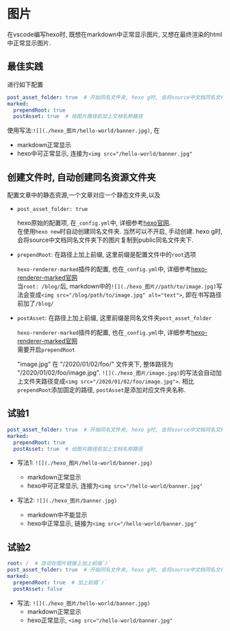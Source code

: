 # 图片

在vscode编写hexo时, 既想在markdown中正常显示图片, 又想在最终渲染的html中正常显示图片.




## 最佳实践
进行如下配置
```yml
post_asset_folder: true  # 开始同名文件夹, hexo g时, 会将source中文档同名文件夹下的图片复制到public同名文件夹下
marked:
  prependRoot: true  
  postAsset: true  # 给图片路径前加上文档名称路径
```
使用写法:`![](./hexo_图片/hello-world/banner.jpg)`, 在
- markdown正常显示
- hexo中可正常显示, 连接为`<img src="/hello-world/banner.jpg"`


## 创建文件时, 自动创建同名资源文件夹

配置文章中的静态资源,一个文章对应一个静态文件夹,以及

- `post_asset_folder: true`

    hexo原始的配置项, 在`_config.yml`中, 详细参考[hexo官网](https://hexo.io/zh-cn/docs/asset-folders).  
    在使用`hexo new`时自动创建同名文件夹. 当然可以不开启, 手动创建.
    hexo g时, 会将source中文档同名文件夹下的图片复制到public同名文件夹下.  

- `prependRoot`: 在路径上加上前缀, 这里前缀是配置文件中的`root`选项
 
    `hexo-renderer-marked`插件的配置, 也在`_config.yml`中, 详细参考[hexo-renderer-marked官网](https://github.com/hexojs/hexo-renderer-marked)  
    当`root: /blog/`后, markdown中的`![](./hexo_图片//path/to/image.jpg)`写法会变成`<img src="/blog/path/to/image.jpg" alt="text">`, 即在书写路径前加了`/blog/`



- `postAsset`: 在路径上加上前缀, 这里前缀是同名文件夹`post_asset_folder`
  
    `hexo-renderer-marked`插件的配置, 也在`_config.yml`中, 详细参考[hexo-renderer-marked官网](https://github.com/hexojs/hexo-renderer-marked)  
    需要开启`prependRoot`  

    "image.jpg" 在 "/2020/01/02/foo/" 文件夹下, 整体路径为 "/2020/01/02/foo/image.jpg". `![](./hexo_图片/image.jpg)`的写法会自动加上文件夹路径变成`<img src="/2020/01/02/foo/image.jpg">`. 相比`prependRoot`添加固定的路径, `postAsset`是添加对应文件夹名称.

## 试验1


```yml
post_asset_folder: true  # 开始同名文件夹, hexo g时, 会将source中文档同名文件夹下的图片复制到public同名文件夹下
marked:
  prependRoot: true  
  postAsset: true  # 给图片路径前加上文档名称路径
```
- 写法1: `![](./hexo_图片/hello-world/banner.jpg)`
  - markdown正常显示
  - hexo中可正常显示, 连接为`<img src="/hello-world/banner.jpg"`


- 写法2: `![](./hexo_图片/banner.jpg)`
  - markdown中不能显示
  - hexo中正常显示, 链接为`<img src="/hello-world/banner.jpg"`


## 试验2 

```yml
root: /  # 自动在图片链接上加上前缀`/`
post_asset_folder: true  # 开始同名文件夹, hexo g时, 会将source中文档同名文件夹下的图片复制到public同名文件夹下
marked:
  prependRoot: true  # 加上前缀`/`
  postAsset: false
```


- 写法: `![](./hexo_图片/hello-world/banner.jpg)`
  - markdown正常显示
  - hexo正常显示, `<img src="/hello-world/banner.jpg"`